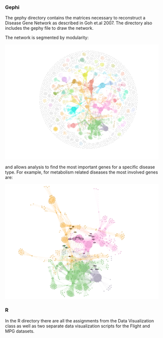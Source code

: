 ### Gephi

The gephy directory contains the matrices necessary to reconstruct a Disease Gene Network as described in Goh et.al 2007. The directory also includes the gephy file to 
draw the network. 

The network is segmented by modularity:

![](Gephi/Network.png)

and allows analysis to find the most important genes for a specific disease type. For example, for metabolism related diseases the most involved genes are:

![](Gephi/Metabolism_related.png)

### R

In the R directory there are all the assignments from the Data Visualization class as well as two separate data visualization scripts for the Flight and MPG datasets.
